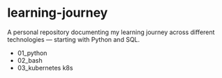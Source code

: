 # learning-journey
A personal repository documenting my learning journey across different technologies — starting with Python and SQL.

* 01_python
* 02_bash
* 03_kubernetes k8s
